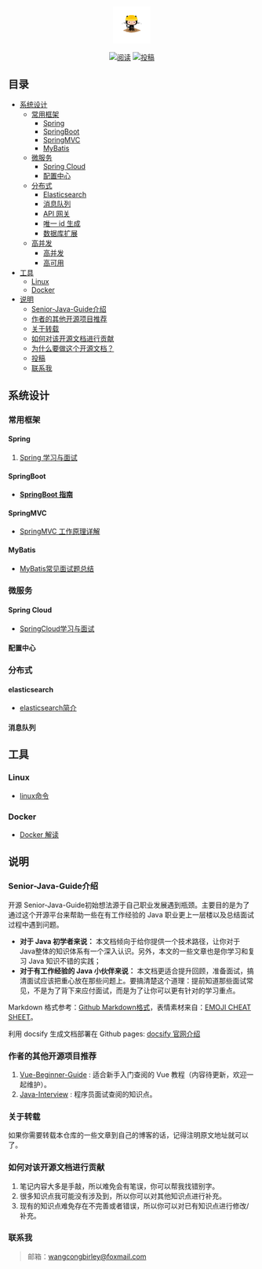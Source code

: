 
<p align="center">
<a href="https://github.com/wangcongbirley/Senior-Java-Guide" target="_blank">
	<img src="./images/github-doocs.png" width="15%" />
</a>
</p>

<p align="center">
  <a href=""><img src="https://img.shields.io/badge/阅读-read-brightgreen.svg" alt="阅读"></a>
  <a href="#投稿"><img src="https://img.shields.io/badge/support-投稿-critical.svg" alt="投稿"></a>
</p>


## 目录
- [系统设计](#系统设计)
    - [常用框架](#常用框架)
        - [Spring](#spring)
        - [SpringBoot](#springboot)
        - [SpringMVC](#springmvc)
        - [MyBatis](#mybatis)
    - [微服务](#微服务)
        - [Spring Cloud](#spring-cloud)
        - [配置中心](#配置中心)
    - [分布式](#分布式)
        - [Elasticsearch](#elasticsearch)
        - [消息队列](#消息队列)
        - [API 网关](#api-网关)
        - [唯一 id 生成](#唯一-id-生成)
        - [数据库扩展](#数据库扩展)
    - [高并发](#大型网站架构)
        - [高并发](#高并发)
        - [高可用](#高可用)
- [工具](#工具)
    - [Linux](#linux)
    - [Docker](#docker)
- [说明](#说明)
    - [Senior-Java-Guide介绍](#seniorjavaguide介绍)
    - [作者的其他开源项目推荐](#作者的其他开源项目推荐)
    - [关于转载](#关于转载)
    - [如何对该开源文档进行贡献](#如何对该开源文档进行贡献)
    - [为什么要做这个开源文档？](#为什么要做这个开源文档)
    - [投稿](#投稿)
    - [联系我](#联系我)

## 系统设计

### 常用框架

#### Spring

1. [Spring 学习与面试](docs/spring.md)

#### SpringBoot

- **[SpringBoot 指南](docs/springboot.md)**

#### SpringMVC
- [SpringMVC 工作原理详解](docs/springmvc.md)

#### MyBatis

- [MyBatis常见面试题总结](docs/mybatis.md)

### 微服务

#### Spring Cloud

- [SpringCloud学习与面试](docs/springcloud.md)

#### 配置中心

### 分布式

#### elasticsearch

- [elasticsearch简介](docs/elasticsearch.md)

#### 消息队列


## 工具
### Linux
- [linux命令](docs/linux.md)

### Docker

- [Docker 解读](docs/Docker.md)

## 说明

### Senior-Java-Guide介绍
开源 Senior-Java-Guide初始想法源于自己职业发展遇到瓶颈。主要目的是为了通过这个开源平台来帮助一些在有工作经验的 Java 职业更上一层楼以及总结面试过程中遇到问题。

*  **对于 Java 初学者来说：** 本文档倾向于给你提供一个技术路径，让你对于Java整体的知识体系有一个深入认识。另外，本文的一些文章也是你学习和复习 Java 知识不错的实践；
*  **对于有工作经验的 Java 小伙伴来说：** 本文档更适合提升回顾，准备面试，搞清面试应该把重心放在那些问题上。要搞清楚这个道理：提前知道那些面试常见，不是为了背下来应付面试，而是为了让你可以更有针对的学习重点。

Markdown 格式参考：[Github Markdown格式](https://guides.github.com/features/mastering-markdown/)，表情素材来自：[EMOJI CHEAT SHEET](https://www.webpagefx.com/tools/emoji-cheat-sheet/)。

利用 docsify 生成文档部署在 Github pages: [docsify 官网介绍](https://docsify.js.org/#/)
### 作者的其他开源项目推荐
1. [Vue-Beginner-Guide](https://github.com/wangcongbirley/Vue-Beginner-Guide) : 适合新手入门查阅的 Vue 教程（内容待更新，欢迎一起维护）。
2. [Java-Interview](https://github.com/wangcongbirley/Java-Interview) : 程序员面试查阅的知识点。

### 关于转载

如果你需要转载本仓库的一些文章到自己的博客的话，记得注明原文地址就可以了。

### 如何对该开源文档进行贡献

1. 笔记内容大多是手敲，所以难免会有笔误，你可以帮我找错别字。
2. 很多知识点我可能没有涉及到，所以你可以对其他知识点进行补充。
3. 现有的知识点难免存在不完善或者错误，所以你可以对已有知识点进行修改/补充。

### 联系我
>邮箱：wangcongbirley@foxmail.com
